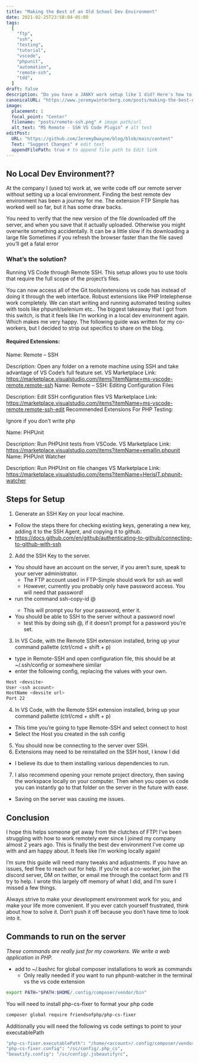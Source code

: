 ```yaml
---
title: "Making the Best of an Old School Dev Environment"
date: 2021-02-25T23:58:04-05:00
tags:
  [
    "ftp",
    "ssh",
    "testing",
    "tutorial",
    "vscode",
    "phpunit",
    "automation",
    "remote-ssh",
    "tdd",
  ]
draft: false
description: "Do you have a JANKY work setup like I did? Here's how to configure VS Code to SSH into your remote server you edit files directly on. *gags*"
canonicalURL: "https://www.jeremywinterberg.com/posts/making-the-best-of-an-old-school-dev-environment/"
image:
  placement: 1
  focal_point: "Center"
  filename: "posts/remote-ssh.png" # image path/url
  alt_text: "MS Remote - SSH VS Code Plugin" # alt text
editPost:
  URL: "https://github.com/JeremyDwayne/blog/blob/main/content"
  Text: "Suggest Changes" # edit text
  appendFilePath: true # to append file path to Edit link
---
```


## No Local Dev Environment??

At the company I (used to) work at, we write code off our remote server without setting up a local environment. Finding the best remote dev environment has been a journey for me. The extension FTP Simple has worked well so far, but it has some draw backs.

You need to verify that the new version of the file downloaded off the server, and when you save that it actually uploaded. Otherwise you might overwrite something accidentally.
It can be a little slow if its downloading a large file
Sometimes if you refresh the browser faster than the file saved you’ll get a fatal error

### What’s the solution?

Running VS Code through Remote SSH. This setup allows you to use tools that require the full scope of the project’s files.

You can now access all of the Git tools/extensions vs code has instead of doing it through the web interface.
Robust extensions like PHP Intelephense work completely.
We can start writing and running automated testing suites with tools like phpunit/selenium
etc..
The biggest takeaway that I got from this switch, is that it feels like I’m working in a local dev environment again. Which makes me very happy. The following guide was written for my co-workers, but I decided to strip out specifics to share on the blog.

#### Required Extensions:

Name: Remote – SSH

Description: Open any folder on a remote machine using SSH and take advantage of VS Code’s full feature set.
VS Marketplace Link: https://marketplace.visualstudio.com/items?itemName=ms-vscode-remote.remote-ssh
Name: Remote – SSH: Editing Configuration Files

Description: Edit SSH configuration files
VS Marketplace Link: https://marketplace.visualstudio.com/items?itemName=ms-vscode-remote.remote-ssh-edit
Recommended Extensions For PHP Testing:

Ignore if you don’t write php

Name: PHPUnit

Description: Run PHPUnit tests from VSCode.
VS Marketplace Link: https://marketplace.visualstudio.com/items?itemName=emallin.phpunit
Name: PHPUnit Watcher

Description: Run PHPUnit on file changes
VS Marketplace Link: https://marketplace.visualstudio.com/items?itemName=HerisIT.phpunit-watcher

## Steps for Setup

1. Generate an SSH Key on your local machine.

- Follow the steps there for checking existing keys, generating a new key, adding it to the SSH Agent, and copying it to github.
- https://docs.github.com/en/github/authenticating-to-github/connecting-to-github-with-ssh

2. Add the SSH Key to the server.

- You should have an account on the server, if you aren’t sure, speak to your server administrator.
  - The FTP account used in FTP-Simple should work for ssh as well
  - However, currently you probably only have password access. You will need that password!
- run the command ssh-copy-id <accountname>@<devsite url>
  - This will prompt you for your password, enter it.
- You should be able to SSH to the server without a password now!
  - test this by doing ssh <accountname>@<devsite url>, if it doesn’t prompt for a password you’re set.

3. In VS Code, with the Remote SSH extension installed, bring up your command pallette (ctrl/cmd + shift + p)

- type in Remote-SSH and open configuration file, this should be at ~/.ssh/config or somewhere similar
- enter the following config, replacing the values with your own.

```bash
Host <devsite>
User <ssh account>
HostName <devsite url>
Port 22
```

4. In VS Code, with the Remote SSH extension installed, bring up your command pallette (ctrl/cmd + shift + p)

- This time you’re going to type Remote-SSH and select connect to host
- Select the Host you created in the ssh config

5. You should now be connecting to the server over SSH.
6. Extensions may need to be reinstalled on the SSH host, I know I did

- I believe its due to them installing various dependencies to run.

7. I also recommend opening your remote project directory, then saving the workspace locally on your computer. Then when you open vs code you can instantly go to that folder on the server in the future with ease.

- Saving on the server was causing me issues.

## Conclusion

I hope this helps someone get away from the clutches of FTP! I’ve been struggling with how to work remotely ever since I joined my company almost 2 years ago. This is finally the best dev environment I’ve come up with and am happy about. It feels like I’m working locally again!

I’m sure this guide will need many tweaks and adjustments. If you have an issues, feel free to reach out for help. If you’re not a co-worker, join the discord server, DM on twitter, or email me through the contact form and I’ll try to help. I wrote this largely off memory of what I did, and I’m sure I missed a few things.

Always strive to make your development environment work for you, and make your life more convenient. If you ever catch yourself frustrated, think about how to solve it. Don’t push it off because you don’t have time to look into it.

## Commands to run on the server

_These commands are really just for my coworkers. We write a web application in PHP._

- add to ~/.bashrc for global composer installations to work as commands
  - Only really needed if you want to run phpunit-watcher in the terminal vs the vs code extension

```bash
export PATH="$PATH:$HOME/.config/composer/vendor/bin"
```

You will need to install php-cs-fixer to format your php code

```bash
composer global require friendsofphp/php-cs-fixer
```

Additionally you will need the following vs code settings to point to your executablePath

```bash
"php-cs-fixer.executablePath": "/home/<account>/.config/composer/vendor/bin/php-cs-fixer",
"php-cs-fixer.config": "/sc/config/.php_cs",
"beautify.config": "/sc/config/.jsbeautifyrc",
```
